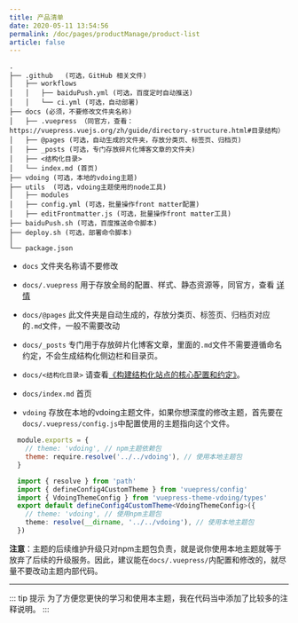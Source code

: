 ```yaml
---
title: 产品清单
date: 2020-05-11 13:54:56
permalink: /doc/pages/productManage/product-list
article: false
---
```


```
.
├── .github   (可选，GitHub 相关文件)
│   ├── workflows
│   │   ├── baiduPush.yml (可选，百度定时自动推送)
│   │   └── ci.yml (可选，自动部署)
├── docs (必须，不要修改文件夹名称)
│   ├── .vuepress （同官方，查看：https://vuepress.vuejs.org/zh/guide/directory-structure.html#目录结构）
│   ├── @pages (可选，自动生成的文件夹，存放分类页、标签页、归档页)
│   ├── _posts (可选，专门存放碎片化博客文章的文件夹)
│   ├── <结构化目录>
│   └── index.md (首页)
├── vdoing (可选，本地的vdoing主题)
├── utils  (可选，vdoing主题使用的node工具)
│   ├── modules
│   ├── config.yml (可选，批量操作front matter配置)
│   ├── editFrontmatter.js (可选，批量操作front matter工具)
├── baiduPush.sh (可选，百度推送命令脚本)
├── deploy.sh (可选，部署命令脚本)
│
└── package.json

```
* `docs` 文件夹名称请不要修改

* `docs/.vuepress` 用于存放全局的配置、样式、静态资源等，同官方，查看 [详情](https://vuepress.vuejs.org/zh/guide/directory-structure.html#目录结构)
* `docs/@pages` 此文件夹是自动生成的，存放分类页、标签页、归档页对应的`.md`文件，一般不需要改动
* `docs/_posts` 专门用于存放碎片化博客文章，里面的`.md`文件不需要遵循命名约定，不会生成结构化侧边栏和目录页。

* `docs/<结构化目录>`  请查看[《构建结构化站点的核心配置和约定》](/pages/33d574/)。

* `docs/index.md` 首页
* `vdoing` 存放在本地的vdoing主题文件，如果你想深度的修改主题，首先要在`docs/.vuepress/config.js`中配置使用的主题指向这个文件。

<code-group>
  <code-block title="config.js" active>

``` js
  module.exports = {
    // theme: 'vdoing', // npm主题依赖包
    theme: require.resolve('../../vdoing'), // 使用本地主题包
  }
```

  </code-block>

  <code-block title="config.ts">

``` typescript
  import { resolve } from 'path'
  import { defineConfig4CustomTheme } from 'vuepress/config'
  import { VdoingThemeConfig } from 'vuepress-theme-vdoing/types'
  export default defineConfig4CustomTheme<VdoingThemeConfig>({
    // theme: 'vdoing', // 使用npm主题包
    theme: resolve(__dirname, '../../vdoing'), // 使用本地主题包
  })
```

  </code-block>
</code-group>

 **注意**：主题的后续维护升级只对npm主题包负责，就是说你使用本地主题就等于放弃了后续的升级服务。因此，建议能在`docs/.vuepress/`内配置和修改的，就尽量不要改动主题内部代码。

---

::: tip 提示
为了方便您更快的学习和使用本主题，我在代码当中添加了比较多的注释说明。
:::

